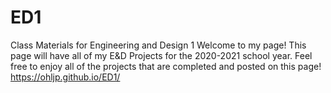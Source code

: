 # ED1
Class Materials for Engineering and Design 1
Welcome to my page! This page will have all of my E&D Projects for the 2020-2021 school year. Feel free to enjoy all of the projects that are completed and posted on this page!
https://ohljp.github.io/ED1/
